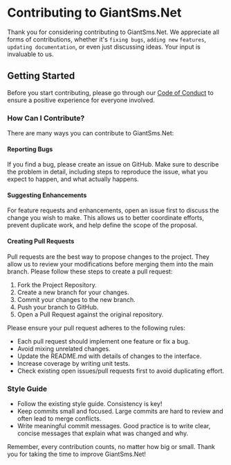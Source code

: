 # Contributing to GiantSms.Net

<!-- // Introduction and appreciation for contributions -->
Thank you for considering contributing to GiantSms.Net. We appreciate all forms of contributions, whether it's `fixing bugs`, `adding new` `features`, `updating documentation`, or even just discussing ideas. Your input is invaluable to us.

## Getting Started
<!-- 
// Reference to the Code of Conduct -->
Before you start contributing, please go through our [Code of Conduct](CODE_OF_CONDUCT.md) to ensure a positive experience for everyone involved.

### How Can I Contribute?

<!-- // Different ways to contribute to the project -->
There are many ways you can contribute to GiantSms.Net:

#### Reporting Bugs

 <!-- Instructions for reporting bugs -->
If you find a bug, please create an issue on GitHub. Make sure to describe the problem in detail, including steps to reproduce the issue, what you expect to happen, and what actually happens.

#### Suggesting Enhancements

<!-- // Instructions for suggesting enhancements -->
For feature requests and enhancements, open an issue first to discuss the change you wish to make. This allows us to better coordinate efforts, prevent duplicate work, and help define the scope of the proposal.

#### Creating Pull Requests

<!-- // Steps to create a pull request -->
Pull requests are the best way to propose changes to the project. They allow us to review your modifications before merging them into the main branch. Please follow these steps to create a pull request:

1. Fork the Project Repository.
2. Create a new branch for your changes.
3. Commit your changes to the new branch.
4. Push your branch to GitHub.
5. Open a Pull Request against the original repository.
<!-- 
// Rules for pull requests -->
Please ensure your pull request adheres to the following rules:

- Each pull request should implement one feature or fix a bug.
- Avoid mixing unrelated changes.
- Update the README.md with details of changes to the interface.
- Increase coverage by writing unit tests.
- Check existing open issues/pull requests first to avoid duplicating effort.

### Style Guide

<!-- // Style guide for contributions -->
- Follow the existing style guide. Consistency is key!
- Keep commits small and focused. Large commits are hard to review and often lead to merge conflicts.
- Write meaningful commit messages. Good practice is to write clear, concise messages that explain what was changed and why.
<!-- 
// Closing remarks -->
Remember, every contribution counts, no matter how big or small. Thank you for taking the time to improve GiantSms.Net!
